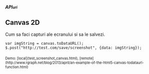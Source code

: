 ##### API<small>uri</small>
## Canvas 2D

Cum sa faci capturi ale ecranului si sa le salvezi.

```
var imgString = canvas.toDataURL();
$.post("http://test.com/save/screenshot", {data: imgString});
```

<p style="font-size:80%; margin-top:20px;">Demo: [local](test_screenshot_canvas.html), [remote](http://www.rgraph.net/blog/2013/april/an-example-of-the-html5-canvas-todataurl-function.html)</p>